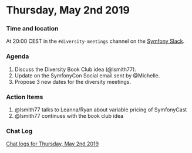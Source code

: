 # Thursday, May 2nd 2019

### Time and location
At 20:00 CEST in the `#diversity-meetings` channel on the [Symfony Slack][slack].

### Agenda
1) Discuss the Diversity Book Club idea (@lsmith77).
1) Update on the SymfonyCon Social email sent by @Michelle.
1) Propose 3 new dates for the diversity meetings.


### Action Items
1) @lsmith77 talks to Leanna/Ryan about variable pricing of SymfonyCast
1) @lsmith77 continues with the book club idea

### Chat Log
[Chat logs for Thursday, May 2nd 2019][log]


[slack]: https://symfony.com/slack
[log]: https://symfony.github.io/diversity/meetings/2019-05-02-log.html
